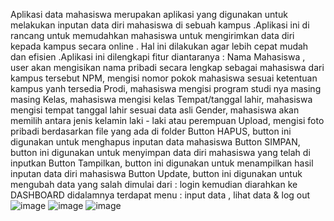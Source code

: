 Aplikasi data mahasiswa merupakan aplikasi yang digunakan untuk melakukan inputan data diri mahasiswa di sebuah kampus .Aplikasi ini di rancang untuk memudahkan mahasiswa untuk mengirimkan data diri kepada kampus secara online . Hal ini dilakukan agar lebih cepat mudah dan efisien .Aplikasi ini dilengkapi fitur diantaranya :
Nama Mahasiswa , user akan mengisikan nama pribadi secara lengkap sebagai mahasiswa dari kampus tersebut
NPM, mengisi nomor pokok mahasiswa sesuai ketentuan kampus yanh tersedia 
Prodi, mahasiswa mengisi program studi nya masing masing 
Kelas, mahasiswa mengisi kelas 
Tempat/tanggal lahir, mahasiswa mengisi tempat tanggal lahir sesuai data asli 
Gender, mahasiswa akan memilih antara jenis kelamin laki - laki atau perempuan 
Upload, mengisi foto pribadi berdasarkan file yang ada di folder
Button HAPUS, button ini digunakan untuk menghapus inputan data mahasiswa 
Button SIMPAN, button ini digunakan untuk menyimpan data diri mahasiswa yang telah di inputkan 
Button Tampilkan, button ini digunakan untuk menampilkan hasil inputan data diri mahasiswa 
Button Update, button ini digunakan untuk mengubah data yang salah
dimulai dari :
login 
kemudian diarahkan ke DASHBOARD didalamnya terdapat menu : input data , lihat data & log out
![image](https://github.com/user-attachments/assets/e90c2e40-d471-4b3f-82c5-60776a78d026)
![image](https://github.com/user-attachments/assets/cac39d0c-3961-4533-9400-d3afa2210168)
![image](https://github.com/user-attachments/assets/d0369141-ece3-4a92-a0d1-a974c49ece20)




